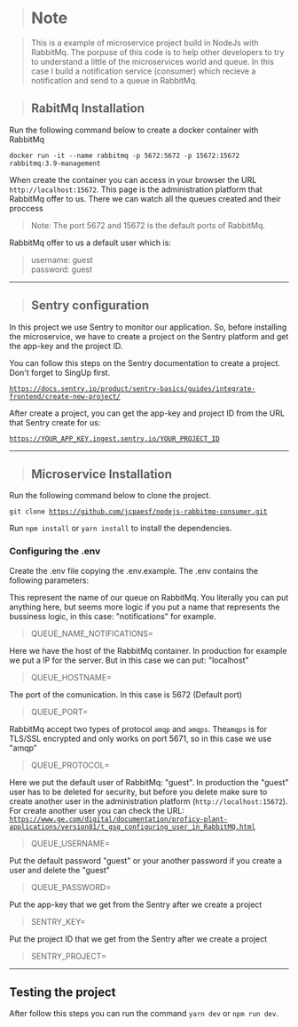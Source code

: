 > <h1>Note</h1>

> This is a example of microservice project build in NodeJs with RabbitMq. The porpuse of this code is to help other developers to try to understand a little of the microservices world and queue. In this case I build a notification service (consumer) which recieve a notification and send to a queue in RabbitMq.

> <h2>RabitMq Installation</h2>

Run the following command below to create a docker container with RabbitMq

<code>docker run -it --name rabbitmq -p 5672:5672 -p 15672:15672 rabbitmq:3.9-management</code>

When create the container you can access in your browser the URL <code>http://localhost:15672</code>. This page is the administration platform that RabbitMq offer to us. There we can watch all the queues created and their proccess

> Note: The port 5672 and 15672 is the default ports of RabbitMq.

RabbitMq offer to us a default user which is:

> username: guest<br/>
> password: guest

<hr/>

> <h2>Sentry configuration</h2>

In this project we use Sentry to monitor our application. So, before installing the microservice, we have to create a project on the Sentry platform and get the app-key and the project ID.

You can follow this steps on the Sentry documentation to create a project. Don't forget to SingUp first.

<code>https://docs.sentry.io/product/sentry-basics/guides/integrate-frontend/create-new-project/</code>

After create a project, you can get the app-key and project ID from the URL that Sentry create for us:

<code>https://YOUR_APP_KEY.ingest.sentry.io/YOUR_PROJECT_ID</code>

<hr/>

> <h2>Microservice Installation</h2>

Run the following command below to clone the project.

<code>git clone https://github.com/jcpaesf/nodejs-rabbitmq-consumer.git</code>

Run <code>npm install</code> or <code>yarn install</code> to install the dependencies.

<h3>Configuring the .env</h3>

Create the .env file copying the .env.example. The .env contains the following parameters:

This represent the name of our queue on RabbitMq. You literally you can put anything here, but seems more logic if you put a name that represents the bussiness logic, in this case: "notifications" for example.

> QUEUE_NAME_NOTIFICATIONS=

Here we have the host of the RabbitMq container. In production for example we put a IP for the server. But in this case we can put: "localhost"

> QUEUE_HOSTNAME=

The port of the comunication. In this case is 5672 (Default port)

> QUEUE_PORT=

RabbitMq accept two types of protocol <code>amqp</code> and <code>amqps</code>. The<code>amqps</code> is for TLS/SSL encrypted and only works on port 5671, so in this case we use "amqp"

> QUEUE_PROTOCOL=

Here we put the default user of RabbitMq: "guest". In production the "guest" user has to be deleted for security, but before you delete make sure to create another user in the administration platform (<code>http://localhost:15672</code>). For create another user you can check the URL: <code>https://www.ge.com/digital/documentation/proficy-plant-applications/version81/t_gsg_configuring_user_in_RabbitMQ.html</code>

> QUEUE_USERNAME=

Put the default password "guest" or your another password if you create a user and delete the "guest"

> QUEUE_PASSWORD=

Put the app-key that we get from the Sentry after we create a project

> SENTRY_KEY=

Put the project ID that we get from the Sentry after we create a project

> SENTRY_PROJECT=

<hr/>

<h2>Testing the project</h2>

After follow this steps you can run the command <code>yarn dev</code> or <code>npm run dev</code>.

